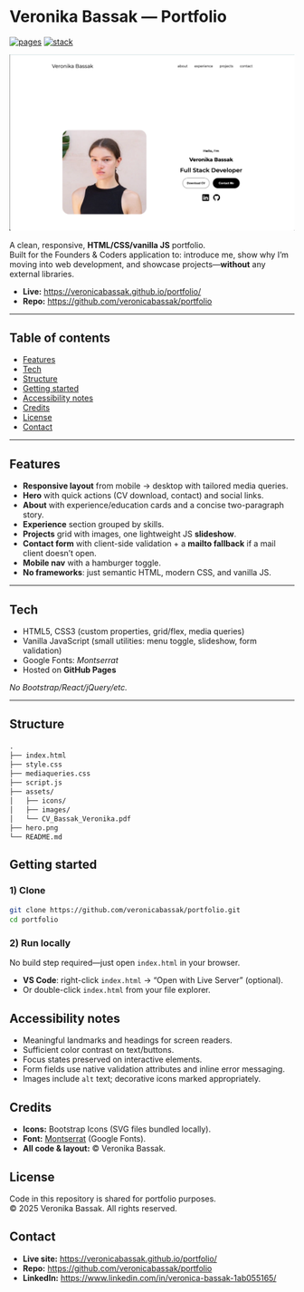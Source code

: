 # Veronika Bassak — Portfolio

[![pages](https://img.shields.io/badge/GitHub_Pages-live-2ea44f?logo=github)](https://veronicabassak.github.io/portfolio/)
[![stack](https://img.shields.io/badge/Built%20with-HTML5%20|%20CSS3%20|%20JavaScript-black)](#tech)

<p align="center">
  <a href="https://veronicabassak.github.io/portfolio/">
    <img src="./assets/hero.png" alt="Homepage screenshot of Veronika Bassak’s portfolio" width="900">
  </a>
</p>

A clean, responsive, **HTML/CSS/vanilla JS** portfolio.  
Built for the Founders & Coders application to: introduce me, show why I’m moving into web development, and showcase projects—**without** any external libraries.

- **Live:** https://veronicabassak.github.io/portfolio/  
- **Repo:** https://github.com/veronicabassak/portfolio

---

## Table of contents
- [Features](#features)
- [Tech](#tech)
- [Structure](#structure)
- [Getting started](#getting-started)
- [Accessibility notes](#accessibility-notes)
- [Credits](#credits)
- [License](#license)
- [Contact](#contact)

---

## Features

- **Responsive layout** from mobile → desktop with tailored media queries.
- **Hero** with quick actions (CV download, contact) and social links.
- **About** with experience/education cards and a concise two-paragraph story.
- **Experience** section grouped by skills.
- **Projects** grid with images, one lightweight JS **slideshow**.
- **Contact form** with client-side validation + a **mailto fallback** if a mail client doesn’t open.
- **Mobile nav** with a hamburger toggle.
- **No frameworks**: just semantic HTML, modern CSS, and vanilla JS.

---

## Tech

- HTML5, CSS3 (custom properties, grid/flex, media queries)
- Vanilla JavaScript (small utilities: menu toggle, slideshow, form validation)
- Google Fonts: *Montserrat*
- Hosted on **GitHub Pages**

_No Bootstrap/React/jQuery/etc._

---

## Structure

~~~~
.
├── index.html
├── style.css
├── mediaqueries.css
├── script.js
├── assets/
│   ├── icons/               
│   ├── images/               
│   └── CV_Bassak_Veronika.pdf
├── hero.png                 
└── README.md
~~~~


## Getting started

### 1) Clone
~~~bash
git clone https://github.com/veronicabassak/portfolio.git
cd portfolio
~~~

### 2) Run locally
No build step required—just open `index.html` in your browser.

- **VS Code**: right-click `index.html` → “Open with Live Server” (optional).
- Or double-click `index.html` from your file explorer.

## Accessibility notes

- Meaningful landmarks and headings for screen readers.
- Sufficient color contrast on text/buttons.
- Focus states preserved on interactive elements.
- Form fields use native validation attributes and inline error messaging.
- Images include `alt` text; decorative icons marked appropriately.

## Credits

- **Icons:** Bootstrap Icons (SVG files bundled locally).
- **Font:** [Montserrat](https://fonts.google.com/specimen/Montserrat) (Google Fonts).
- **All code & layout:** © Veronika Bassak.

## License

Code in this repository is shared for portfolio purposes.  
© 2025 Veronika Bassak. All rights reserved.

## Contact

- **Live site:** https://veronicabassak.github.io/portfolio/  
- **Repo:** https://github.com/veronicabassak/portfolio  
- **LinkedIn:** https://www.linkedin.com/in/veronica-bassak-1ab055165/
